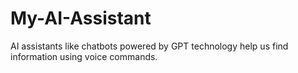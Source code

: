 # My-AI-Assistant
AI assistants like chatbots powered by GPT technology help us find information using voice commands.
